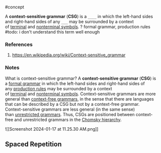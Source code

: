 #concept



A **context-sensitive grammar** (**CSG**) is a `____` in which the left-hand sides and right-hand sides of any `___` may be surrounded by a context of [terminal](https://en.wikipedia.org/wiki/Terminal_symbol "Terminal symbol") and [nonterminal symbols](https://en.wikipedia.org/wiki/Nonterminal_symbol "Nonterminal symbol").
?
formal grammar, production rules
#todo: i don't understand this term well enough
<!--SR:!2024-09-24,2,230-->
### References
1. https://en.wikipedia.org/wiki/Context-sensitive_grammar

### Notes



What is context-sensitive grammar? 
A **context-sensitive grammar** (**CSG**) is a [formal grammar](https://en.wikipedia.org/wiki/Formal_grammar "Formal grammar") in which the left-hand sides and right-hand sides of any [production rules](https://en.wikipedia.org/wiki/Production_(computer_science) "Production (computer science)") may be surrounded by a context of [terminal](https://en.wikipedia.org/wiki/Terminal_symbol "Terminal symbol") and [nonterminal symbols](https://en.wikipedia.org/wiki/Nonterminal_symbol "Nonterminal symbol"). Context-sensitive grammars are more general than [context-free grammars](https://en.wikipedia.org/wiki/Context-free_grammar "Context-free grammar"), in the sense that there are languages that can be described by a CSG but not by a context-free grammar. Context-sensitive grammars are less general (in the same sense) than [unrestricted grammars](https://en.wikipedia.org/wiki/Unrestricted_grammar "Unrestricted grammar"). Thus, CSGs are positioned between context-free and unrestricted grammars in the [Chomsky hierarchy](https://en.wikipedia.org/wiki/Chomsky_hierarchy "Chomsky hierarchy").

![[Screenshot 2024-01-17 at 11.25.30 AM.png]]



## Spaced Repetition